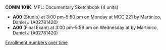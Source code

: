 **COMM 101K**: MPL: Documentary Sketchbook (4 units)

- **A00** (Studio) at 3:00 pm–5:50 pm on Monday at MCC 221 by Martinico, Daniel J (A02781420)
- **A00** (Final Exam) at 3:00 pm–5:59 pm on Wednesday at   by Martinico, Daniel J (A02781420)

[Enrollment numbers over time](./COMM101K.tsv)
